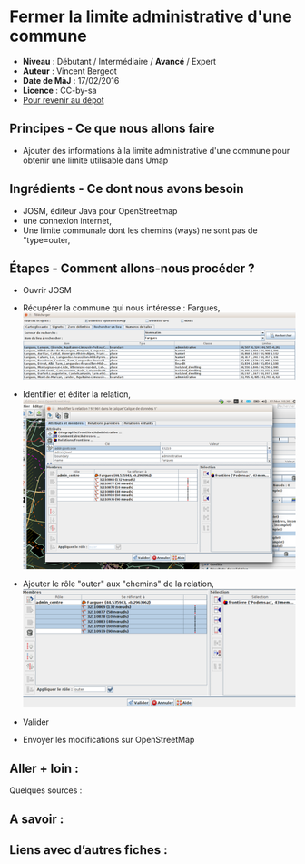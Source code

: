 # Fermer la limite administrative d'une commune

- **Niveau** : Débutant / Intermédiaire / **Avancé** / Expert
- **Auteur** : Vincent Bergeot
- **Date de MàJ** : 17/02/2016
- **Licence** : CC-by-sa
- [Pour revenir au dépot](http://datalunch.datalocale.fr)

## Principes - Ce que nous allons faire
* Ajouter des informations à la limite administrative d'une commune pour obtenir une limite utilisable dans Umap
## Ingrédients - Ce dont nous avons besoin
* JOSM, éditeur Java pour OpenStreetmap
* une connexion internet,
* Une limite communale dont les chemins (ways) ne sont pas de "type=outer,

## Étapes - Comment allons-nous procéder ?
* Ouvrir JOSM
* Récupérer la commune qui nous intéresse : Fargues,
![Télécharger la commune qui nous intéresse](https://raw.githubusercontent.com/infolab-cd33/datalunch/master/img/josm/josm_outer_3.png)

* Identifier et éditer la relation,
![Édition de la relation](https://raw.githubusercontent.com/infolab-cd33/datalunch/master/img/josm/josm_outer_4.png  "")
* Ajouter le rôle "outer" aux "chemins" de la relation,
![Édition de la relation](https://raw.githubusercontent.com/infolab-cd33/datalunch/master/img/josm/josm_outer_5.png)

* Valider
* Envoyer les modifications sur OpenStreetMap



## Aller + loin : 
Quelques sources : 

## A savoir : 

## Liens avec d’autres fiches : 

